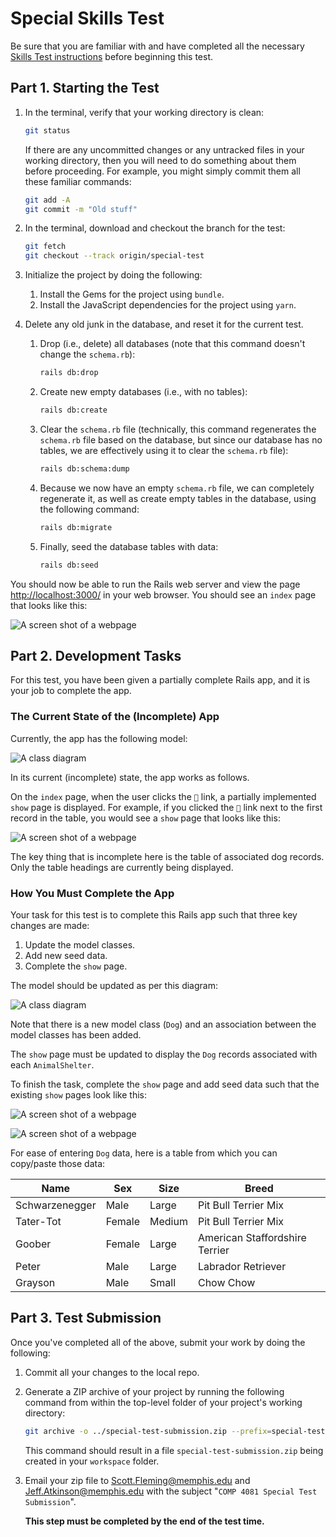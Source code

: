 # Special Skills Test

Be sure that you are familiar with and have completed all the necessary [Skills Test instructions](https://memphis-cs.github.io/comp-4081/skills-test-instructions/) before beginning this test.

## Part 1. Starting the Test

1. In the terminal, verify that your working directory is clean:

    ```bash
    git status
    ```

    If there are any uncommitted changes or any untracked files in your working directory, then you will need to do something about them before proceeding. For example, you might simply commit them all these familiar commands:

    ```bash
    git add -A
    git commit -m "Old stuff"
    ```

1. In the terminal, download and checkout the branch for the test:

    ```bash
    git fetch
    git checkout --track origin/special-test
    ```

1. Initialize the project by doing the following:
   1. Install the Gems for the project using `bundle`.
   1. Install the JavaScript dependencies for the project using `yarn`.

1. Delete any old junk in the database, and reset it for the current test.

    1. Drop (i.e., delete) all databases (note that this command doesn't change the `schema.rb`):

        ```bash
        rails db:drop
        ```

    1. Create new empty databases (i.e., with no tables):

        ```bash
        rails db:create
        ```

    1. Clear the `schema.rb` file (technically, this command regenerates the `schema.rb` file based on the database, but since our database has no tables, we are effectively using it to clear the `schema.rb` file):

        ```bash
        rails db:schema:dump
        ```

    1. Because we now have an empty `schema.rb` file, we can completely regenerate it, as well as create empty tables in the database, using the following command:

        ```bash
        rails db:migrate
        ```

    1. Finally, seed the database tables with data:

        ```bash
        rails db:seed
        ```

You should now be able to run the Rails web server and view the page <http://localhost:3000/> in your web browser. You should see an `index` page that looks like this:

![A screen shot of a webpage](./special-test_index_page.png)

## Part 2. Development Tasks

For this test, you have been given a partially complete Rails app, and it is your job to complete the app.

### The Current State of the (Incomplete) App

Currently, the app has the following model:

![A class diagram](./special-test_before_class_diagram.svg)

In its current (incomplete) state, the app works as follows.

On the `index` page, when the user clicks the `🔎` link, a partially implemented `show` page is displayed. For example, if you clicked the `🔎` link next to the first record in the table, you would see a `show` page that looks like this:

![A screen shot of a webpage](./special-test_before_show_page.png)

The key thing that is incomplete here is the table of associated dog records. Only the table headings are currently being displayed.

### How You Must Complete the App

Your task for this test is to complete this Rails app such that three key changes are made:

1. Update the model classes.
1. Add new seed data.
1. Complete the `show` page.

The model should be updated as per this diagram:

![A class diagram](./special-test_after_class_diagram.svg)

Note that there is a new model class (`Dog`) and an association between the model classes has been added.

The `show` page must be updated to display the `Dog` records associated with each `AnimalShelter`.

To finish the task, complete the `show` page and add seed data such that the existing `show` pages look like this:

![A screen shot of a webpage](./special-test_after_show_page_1.png)

![A screen shot of a webpage](./special-test_after_show_page_2.png)

For ease of entering `Dog` data, here is a table from which you can copy/paste those data:

| Name | Sex | Size | Breed |
| ---- | --- | ---- | ----- |
| Schwarzenegger | Male | Large | Pit Bull Terrier Mix |
| Tater-Tot | Female | Medium | Pit Bull Terrier Mix |
| Goober | Female | Large | American Staffordshire Terrier |
| Peter | Male | Large | Labrador Retriever |
| Grayson | Male | Small | Chow Chow |

## Part 3. Test Submission

Once you've completed all of the above, submit your work by doing the following:

1. Commit all your changes to the local repo.

1. Generate a ZIP archive of your project by running the following command from within the top-level folder of your project's working directory:

    ```bash
    git archive -o ../special-test-submission.zip --prefix=special-test-submission/ HEAD
    ```

    This command should result in a file `special-test-submission.zip` being created in your `workspace` folder.

1. Email your zip file to [Scott.Fleming@memphis.edu](mailto:Scott.Fleming@memphis.edu) and [Jeff.Atkinson@memphis.edu](mailto:Jeff.Atkinson@memphis.edu) with the subject "`COMP 4081 Special Test Submission`".

    **This step must be completed by the end of the test time.**
